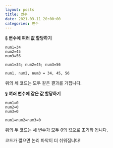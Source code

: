 ```yaml
---
layout: posts
title: 변수
date: 2021-03-11 20:00:00
categories: 변수
---
```




**§ 변수에 여러 값 할당하기**  

~~~
num1=34
num2=45
num3=56
~~~
~~~
num1=34; num2=45; num3=56
~~~
~~~
num1, num2, num3 = 34, 45, 56
~~~
위의 세 코드는 모두 같은 결과를 가집니다.


**§ 여러 변수에 같은 값 할당하기**  
~~~
num1=0
num2=0
num3=0
~~~
~~~
num1=num2=num3=0
~~~
위의 두 코드는 세 변수가 모두 0의 값으로 초기화 됩니다.

코드가 짧으면 논리 파악이 더 쉬워집니다!
